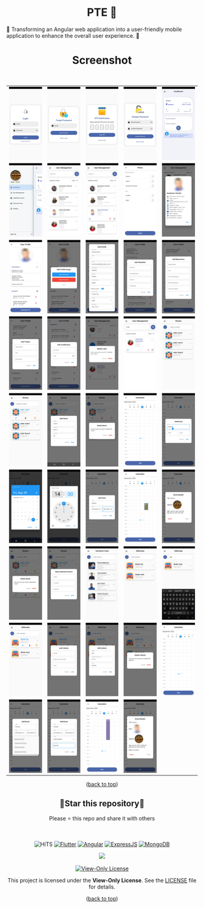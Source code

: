 <div id="top"></div>
<h1 align="center"> PTE 📱 </h1>
🚀 Transforming an Angular web application into a user-friendly mobile application to enhance the overall user experience. 🌟
<br/>
<h1 align="center"> Screenshot </h1>
<br/>


<table align="center">
  <tr>
    <td><img src="capture/2.jpg" alt="Image 2" width="180" height="auto"></td>
    <td><img src="capture/3.jpg" alt="Image 3" width="180" height="auto"></td>
    <td><img src="capture/4.jpg" alt="Image 4" width="180" height="auto"></td>
    <td><img src="capture/5.jpg" alt="Image 5" width="180" height="auto"></td>
    <td><img src="capture/6.jpg" alt="Image 6" width="180" height="auto"></td>
  </tr>
  <tr>
    <td><img src="capture/7.jpg" alt="Image 7" width="180" height="auto"></td>
    <td><img src="capture/8.jpg" alt="Image 8" width="180" height="auto"></td>
    <td><img src="capture/9.jpg" alt="Image 9" width="180" height="auto"></td>
    <td><img src="capture/10.jpg" alt="Image 10" width="180" height="auto"></td>
    <td><img src="capture/11.jpg" alt="Image 11" width="180" height="auto"></td>
  </tr>
  <tr>
    <td><img src="capture/12.jpg" alt="Image 12" width="180" height="auto"></td>
    <td><img src="capture/13.jpg" alt="Image 13" width="180" height="auto"></td>
    <td><img src="capture/14.jpg" alt="Image 14" width="180" height="auto"></td>
    <td><img src="capture/15.jpg" alt="Image 15" width="180" height="auto"></td>
    <td><img src="capture/16.jpg" alt="Image 16" width="180" height="auto"></td>
  </tr>
  <tr>
    <td><img src="capture/17.jpg" alt="Image 17" width="180" height="auto"></td>
    <td><img src="capture/18.jpg" alt="Image 18" width="180" height="auto"></td>
    <td><img src="capture/19.jpg" alt="Image 19" width="180" height="auto"></td>
    <td><img src="capture/20.jpg" alt="Image 20" width="180" height="auto"></td>
    <td><img src="capture/21.jpg" alt="Image 21" width="180" height="auto"></td>
  </tr>
  <tr>
    <td><img src="capture/22.jpg" alt="Image 22" width="180" height="auto"></td>
    <td><img src="capture/23.jpg" alt="Image 23" width="180" height="auto"></td>
    <td><img src="capture/24.jpg" alt="Image 24" width="180" height="auto"></td>
    <td><img src="capture/25.jpg" alt="Image 25" width="180" height="auto"></td>
    <td><img src="capture/26.jpg" alt="Image 26" width="180" height="auto"></td>
  </tr>
  <tr>
    <td><img src="capture/27.jpg" alt="Image 27" width="180" height="auto"></td>
    <td><img src="capture/28.jpg" alt="Image 28" width="180" height="auto"></td>
    <td><img src="capture/29.jpg" alt="Image 29" width="180" height="auto"></td>
    <td><img src="capture/30.jpg" alt="Image 30" width="180" height="auto"></td>
    <td><img src="capture/31.jpg" alt="Image 31" width="180" height="auto"></td>
  </tr>
  <tr>
    <td><img src="capture/32.jpg" alt="Image 32" width="180" height="auto"></td>
    <td><img src="capture/33.jpg" alt="Image 33" width="180" height="auto"></td>
    <td><img src="capture/34.jpg" alt="Image 34" width="180" height="auto"></td>
    <td><img src="capture/35.jpg" alt="Image 35" width="180" height="auto"></td>
    <td><img src="capture/36.jpg" alt="Image 36" width="180" height="auto"></td>
  </tr>
  <tr>
    <td><img src="capture/37.jpg" alt="Image 37" width="180" height="auto"></td>
    <td><img src="capture/38.jpg" alt="Image 38" width="180" height="auto"></td>
    <td><img src="capture/39.jpg" alt="Image 39" width="180" height="auto"></td>
    <td><img src="capture/40.jpg" alt="Image 40" width="180" height="auto"></td>
    <td><img src="capture/41.jpg" alt="Image 41" width="180" height="auto"></td>
  </tr>
  <tr>
    <td><img src="capture/42.jpg" alt="Image 42" width="180" height="auto"></td>
    <td><img src="capture/43.jpg" alt="Image 43" width="180" height="auto"></td>
    <td><img src="capture/44.jpg" alt="Image 44" width="180" height="auto"></td>
    <td><img src="capture/45.jpg" alt="Image 45" width="180" height="auto"></td>
  </tr>
</table>


<p align="center">(<a href="#top">back to top</a>)</p>

<div align=center>

<h2>🌟Star this repository🌟</h2>

Please ⭐️ this repo and share it with others

</div>

<br>

<div align=center>

![HITS](https://hits.seeyoufarm.com/api/count/incr/badge.svg?url=https://github.com/yassindaboussi/PTE-Mobile&count_bg=#79C83D&title_bg=#555555&icon=&icon_color=#E7E7E7&title=PAGE+VIEWS&edge_flat=false)
[![Flutter](https://img.shields.io/badge/Flutter-blueviolet.svg)](https://flutter.dev)
[![Angular](https://img.shields.io/badge/Angular-brightgreen.svg)](https://angular.io)
[![ExpressJS](https://img.shields.io/badge/ExpressJs-orange.svg)](https://expressjs.com)
[![MongoDB](https://img.shields.io/badge/MongoDB-brightgreen.svg)](https://mongodb.com)
    
<p align="center">
  <a href="https://github.com/yassindaboussi/PTE-Mobile/stargazers">
    <img src="https://img.shields.io/github/stars/yassindaboussi/PTE-Mobile"/> 
  </a>
    
[![View-Only License](https://img.shields.io/badge/License-View--Only-red.svg?style=flat-square)](LICENSE.md)

This project is licensed under the **View-Only License**. See the [LICENSE](LICENSE) file for details.


</p>

</div>

<p align="center">(<a href="#top">back to top</a>)</p>
